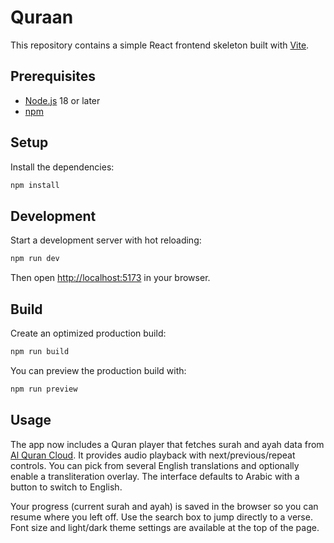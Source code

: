 # Quraan

This repository contains a simple React frontend skeleton built with [Vite](https://vitejs.dev/).

## Prerequisites

- [Node.js](https://nodejs.org/) 18 or later
- [npm](https://www.npmjs.com/)

## Setup

Install the dependencies:

```bash
npm install
```

## Development

Start a development server with hot reloading:

```bash
npm run dev
```

Then open [http://localhost:5173](http://localhost:5173) in your browser.

## Build

Create an optimized production build:

```bash
npm run build
```

You can preview the production build with:

```bash
npm run preview
```

## Usage

The app now includes a Quran player that fetches surah and ayah data from [Al Quran Cloud](https://alquran.cloud/api). It provides audio playback with next/previous/repeat controls. You can pick from several English translations and optionally enable a transliteration overlay. The interface defaults to Arabic with a button to switch to English.


Your progress (current surah and ayah) is saved in the browser so you can resume where you left off. Use the search box to jump directly to a verse. Font size and light/dark theme settings are available at the top of the page.

